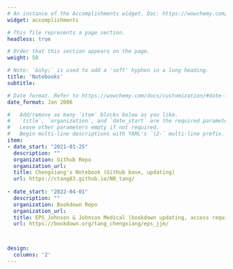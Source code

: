 ```yaml
---
# An instance of the Accomplishments widget. Doc: https://wowchemy.com/docs/page-builder/
widget: accomplishments

# This file represents a page section.
headless: true

# Order that this section appears on the page.
weight: 50

# Note: `&shy;` is used to add a 'soft' hyphen in a long heading.
title: 'Notebooks'
subtitle:

# Date format. Refer to https://wowchemy.com/docs/customization/#date-format
date_format: Jan 2006

#   Add/remove as many `item` blocks below as you like.
#   `title`, `organization`, and `date_start` are the required parameters.
#   Leave other parameters empty if not required.
#   Begin multi-line descriptions with YAML's `|2-` multi-line prefix.
item:
- date_start: "2021-01-25"
  description: ""
  organization: Github Repo
  organization_url: 
  title: Chengxiang's Notebook (Github base, updating)
  url: https://ctang83.github.io/NB_tang/
  
- date_start: "2022-04-01"
  description: ""
  organization: Bookdown Repo
  organization_url: 
  title: EPS_Johnson & Johnson Medical (bookdown updating, access required)
  url: https://bookdown.org/tang_chengxiang/eps_jjm/



design:
  columns: '2' 
---
```

